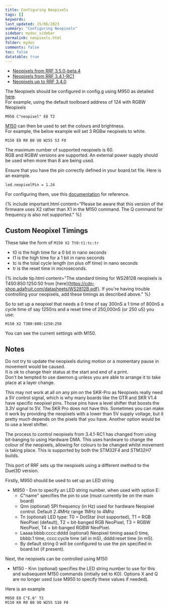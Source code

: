```yaml
---
title: Configuring Neopixels
tags: []
keywords: 
last_updated: 15/06/2023
summary: "Configuring Neopixels"
sidebar: mydoc_sidebar
permalink: neopixels.html
folder: mydoc
comments: false
toc: false
datatable: true
---
```


<ul id="profileTabs" class="nav nav-tabs">
  <li class="active"><a class="noCrossRef" href="#neo35" data-toggle="tab">Neopixels from RRF 3.5.0-beta.4</a></li>
  <li><a class="noCrossRef" href="#neo341" data-toggle="tab">Neopixels from RRF 3.4.1-RC1</a></li>  
  <li><a class="noCrossRef" href="#neo34" data-toggle="tab">Neopixels up to RRF 3.4.0</a></li>  
</ul>
  <div class="tab-content">

<div role="tabpanel" class="tab-pane active" id="neo35" markdown="1">

The Neopixels should be configured in config.g using M950 as detailed [here](https://docs.duet3d.com/en/User_manual/Reference/Gcodes#m950-create-heater-fan-spindle-or-gpioservo-pin).  
For example, using the default toolboard address of 124 with RGBW Neopixels   
```
M950 C"neopixel" E0 T2
```

[M150](https://docs.duet3d.com/en/User_manual/Reference/Gcodes#m150-set-led-colours) can then be used to set the colours and brightness.  
For example, the below example will set 3 RGBw neopixels to white.  
```
M150 E0 R0 B0 U0 W255 S3 F0
```

</div>

<div role="tabpanel" class="tab-pane" id="neo34" markdown="1">

The maximum number of supported neopixels is 60.  
RGB and RGBW versions are supported. 
An external power supply should be used when more than 8 are being used.  

Ensure that you have the pin correctly defined in your board.txt file. Here is an example.  
```
led.neopixelPin = 1.24
```

For configuring them, use this [documentation](https://docs.duet3d.com/en/User_manual/Reference/Gcodes#m150-set-led-colours) for reference. 

{% include important.html content="Please be aware that this version of the firmware uses X2 rather than X1 in the M150 command. The Q command for frequency is also not supported." %}

## Custom Neopixel Timings

These take the form of `M150 X2 Tt0:t1:tc:tr`

* t0 is the high time for a 0 bit in nano seconds
* t1 is the high time for a 1 bit in nano seconds
* tc is the total cycle length (on plus off time) in nano seconds
* tr is the reset time in microseconds.

{% include tip.html content="The standard timing for WS2812B neopixels is T450:850:1250:50 from [here]{https://cdn-shop.adafruit.com/datasheets/WS2812B.pdf}. If you're having trouble controlling your neopixels, add these timings as described above." %}

So to set up a neopixel that needs a 0 time of say 300nS a 1 time of 800nS a cycle time of say 1250ns and a reset time of 250,000nS (or 250 uS) you use:  
```
M150 X2 T300:800:1250:250
```  
You can see the current settings with M150.

## Notes

Do not try to update the neopixels during motion or a momentary pause in movement would be caused.  
It is ok to change their status at the start and end of a print.  
Don't be tempted to use daemon.g unless you are able to arrange it to take place at a layer change.  

This may not work at all on any pin on the SKR-Pro as Neopixels really need a 5V control signal, which is why many boards like the GTR and SKR V1.4 have specific neopixel pins. Those pins have a level shifter that boosts the 3.3V signal to 5V. The SKR Pro does not have this. Sometimes you can make it work by providing the neopixels with a lower than 5V supply voltage, but it pretty much depends on the pixels that you have. Another option would be to use a level shifter.

</div>

<div role="tabpanel" class="tab-pane" id="neo341" markdown="1">

The process to control neopixels from 3.4.1-RC1 has changed from using bit-banging to using Hardware DMA. This uses hardware to change the colour of the neopixels, allowing for colours to be changed whilst movement is taking place. This is supported by both the STM32F4 and STM32H7 builds.

This port of RRF sets up the neopixels using a different method to the Duet3D version.

Firstly, M950 should be used to set up an LED string

- M950 - Enn to specify an LED string number. when used with option E:
    - C"name" specifies the pin to use (must currently be on the main board)
    - Qnn (optional) SPI frequency (in Hz) used for hardware Neopixel control. Default 2.4MHz range 1MHz to 4Mhz
    - Tn (optional)  LED type: T0 = DotStar (not supported), T1 = RGB NeoPixel (default), T2 = bit-banged RGB NeoPixel, T3 = RGBW NeoPixel, T4 = bit-banged RGBW NeoPixel.
    - Laaaa:bbbb:cccc:dddd (optional) Neopixel timing aaaa:0 time, bbbb:1 time, cccc:cycle time (all in mS), dddd:reset time (in mS).
    - By default string 0 will be configured to use the pin specified in board.txt (if present).

Next, the neopixels can be controlled using M150

- M150 - Knn (optional) specifies the LED string number to use for this and subsequent M150 commands (initially set to K0). Options X and Q are no longer used (use M950 to specify these values if needed).

Here is an example
```
M950 E0 C"E.6" T3
M150 K0 R0 B0 U0 W255 S10 F0
```

</div>

</div>